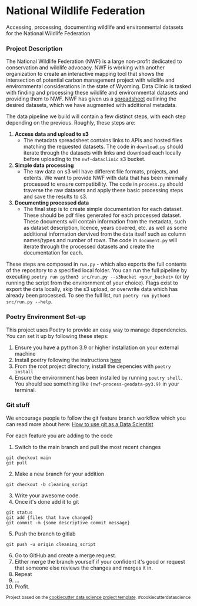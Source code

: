 National Wildlife Federation
==============================

Accessing, processing, documenting wildlife and environmental datasets for the National Wildlife Federation

### Project Description

The National Wildlife Federation (NWF) is a large non-profit dedicated to conservation and wildlife advocacy. NWF is working with another organization to create an interactive mapping tool that shows the intersection of potential carbon management project with wildlife and envirornmental considerations in the state of Wyoming. Data Clinic is tasked with finding and processing these wildlife and envirornmental datasets and providing them to NWF. NWF has given us a [spreadsheet](https://docs.google.com/spreadsheets/d/1qZX01JpzITLJDCWByWUadBp64f7d0Il5FQknywnsXpQ/edit#gid=0) outlining the desired datasets, which we have augmented with additional metadata.

The data pipeline we build will contain a few distinct steps, with each step depending on the previous. Roughly, these steps are:

1.  **Access data and upload to s3**
    - The metadata spreadsheet contains links to APIs and hosted files matching the requested datasets. The code in `download.py` should iterate through the datasets with links and download each locally before uploading to the `nwf-dataclinic` s3 bucket.
2.  **Simple data processing**
    - The raw data on s3 will have different file formats, projects, and extents. We want to provide NWF with data that has been minimally processed to ensure compatibility. The code in `process.py` should traverse the raw datasets and apply these basic processing steps and save the results to s3.
3.  **Documenting processed data**
    - The final step is to create simple documentation for each dataset. These should be pdf files generated for each processed dataset. These documents will contain information from the metadata, such as dataset description, licence, years covered, etc. as well as some additional information dervived from the data itself such as column names/types and number of rows. The code in `document.py` will iterate through the processed datasets and create the documentation for each.

These steps are composed in `run.py` - which also exports the full contents of the repository to a specified local folder. You can run the full pipeline by executing `poetry run python3 src/run.py --s3bucket <your_bucket>` (or by running the script from the envirornment of your choice).  Flags exist to export the data locally, skip the s3 upload, or overwrite data which has already been processed.  To see the full list, run `poetry run python3 src/run.py --help`.

### Poetry Environment Set-up

This project uses Poetry to provide an easy way to manage dependencies. You can set it up by following these steps:

1.  Ensure you have a python 3.9 or higher installation on your external machine
2.  Install poetry following the instructions [here](https://python-poetry.org/docs/#installing-with-the-official-installer)
3.  From the root project directory, install the depencies with `poetry install`
4.  Ensure the envirornment has been installed by running `poetry shell`. You should see something like `(nwf-process-geodata-py3.9)` in your terminal. 

### Git stuff 

We encourage people to follow the git feature branch workflow which you can read more about here: [How to use git as a Data Scientist](https://towardsdatascience.com/why-git-and-how-to-use-git-as-a-data-scientist-4fa2d3bdc197)

For each feature you are adding to the code 

1. Switch to the main branch and pull the most recent changes 
```
git checkout main 
git pull
```

2. Make a new branch for your addition 
```
git checkout -b cleaning_script
``` 
3. Write your awesome code.
4. Once it's done add it to git 
```
git status
git add {files that have changed}
git commit -m {some descriptive commit message}
```
5. Push the branch to gitlab 
```
git push -u origin cleaning_script
``` 
6. Go to GitHub and create a merge request.
7. Either merge the branch yourself if your confident it's good or request that someone else reviews the changes and merges it in.
8. Repeat
9. ...
10. Profit.

<p><small>Project based on the <a target="_blank" href="https://drivendata.github.io/cookiecutter-data-science/">cookiecutter data science project template</a>. #cookiecutterdatascience</small></p>
